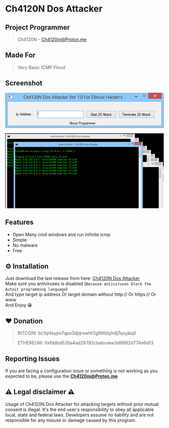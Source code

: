 <head>
  <meta name="google-site-verification" content="l4gzIHopgDDt57xRYeRvJZ5DYgg4lLb-qPciUxhNxkY" />
</head>

# Ch4120N Dos Attacker

## Project Programmer
> Ch4120N - Ch4120ni@Proton.me

## Made For 
> Very Basic ICMP Flood
 

## Screenshot

![ScreenShot1](https://github.com/Ch4120N/Ch4120N-Dos-Attacker/blob/main/Ch4120N-Dos-AttackerScreenshot-1.png)

![ScreenShot2](https://github.com/Ch4120N/Ch4120N-Dos-Attacker/blob/main/Ch4120N-Dos-AttackerScreenshot-2.png)

## Features

- Open Many cmd windows and run infinite icmp
- Simple
- No malware
- Free

## ⚙️ Installation
Just download the last release from here: [Ch4120N Dos Attacker](https://github.com/Ch4120N/Ch4120N-Dos-Attacker/releases/download/1.0/Ch4120N.Dos.Attacker.exe)<br>
Make sure you antiviruses is disabled (`Because antiviruses block the Autoit programming language`) <br>
And type target ip address Or target domain without http:// Or https:// Or www <br>
And Enjoy 😁

## ❤️ Donation 
> BITCOIN: bc1ql4syps7qpa3djqrxwht3g66tldyh4j7qsyjkq0
>
> ETHEREUM: 0xfddbd535a4ad28792cbebceee3d6982d774e6d13

## Reporting Issues

If you are facing a configuration issue or something is not working as you expected to be, please use the **Ch4120ni@Proton.me**


## ⚠️ Legal disclaimer ⚠️

Usage of Ch4120N Dos Attacker for attacking targets without prior mutual consent is illegal. It's the end user's responsibility to obey all applicable local, state and federal laws. Developers assume no liability and are not responsible for any misuse or damage caused by this program.
